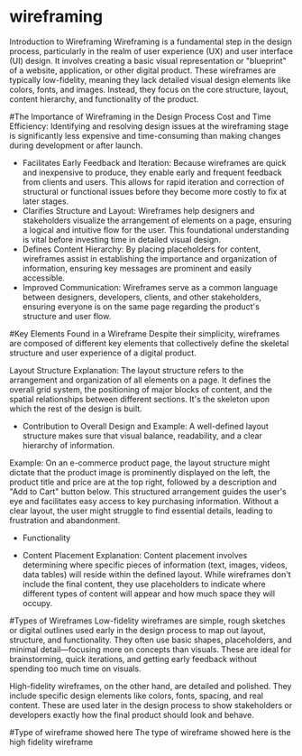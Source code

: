 # wireframing
Introduction to Wireframing
Wireframing is a fundamental step in the design process, particularly in the realm of user experience (UX) and user interface (UI) design. It involves creating a basic visual representation or "blueprint" of a website, application, or other digital product. These wireframes are typically low-fidelity, meaning they lack detailed visual design elements like colors, fonts, and images. Instead, they focus on the core structure, layout, content hierarchy, and functionality of the product.

#The Importance of Wireframing in the Design Process
Cost and Time Efficiency: Identifying and resolving design issues at the wireframing stage is significantly less expensive and time-consuming than making changes during development or after launch.

- Facilitates Early Feedback and Iteration: Because wireframes are quick and inexpensive to produce, they enable early and frequent feedback from clients and users. This allows for rapid iteration and correction of structural or functional issues before they become more costly to fix at later stages.
- Clarifies Structure and Layout: Wireframes help designers and stakeholders visualize the arrangement of elements on a page, ensuring a logical and intuitive flow for the user. This foundational understanding is vital before investing time in detailed visual design.
- Defines Content Hierarchy: By placing placeholders for content, wireframes assist in establishing the importance and organization of information, ensuring key messages are prominent and easily accessible.
- Improved Communication: Wireframes serve as a common language between designers, developers, clients, and other stakeholders, ensuring everyone is on the same page regarding the product's structure and user flow.

#Key Elements Found in a Wireframe
Despite their simplicity, wireframes are composed of different key elements that collectively define the skeletal structure and user experience of a digital product.

Layout Structure
Explanation: The layout structure refers to the arrangement and organization of all elements on a page. It defines the overall grid system, the positioning of major blocks of content, and the spatial relationships between different sections. It's the skeleton upon which the rest of the design is built.

- Contribution to Overall Design and Example:
A well-defined layout structure makes sure that visual balance, readability, and a clear hierarchy of information.

Example: On an e-commerce product page, the layout structure might dictate that the product image is prominently displayed on the left, the product title and price are at the top right, followed by a description and "Add to Cart" button below. This structured arrangement guides the user's eye and facilitates easy access to key purchasing information. Without a clear layout, the user might struggle to find essential details, leading to frustration and abandonment.

- Functionality

- Content Placement
Explanation: Content placement involves determining where specific pieces of information (text, images, videos, data tables) will reside within the defined layout. While wireframes don't include the final content, they use placeholders to indicate where different types of content will appear and how much space they will occupy.


#Types of Wireframes
Low-fidelity wireframes are simple, rough sketches or digital outlines used early in the design process to map out layout, structure, and functionality. They often use basic shapes, placeholders, and minimal detail—focusing more on concepts than visuals. These are ideal for brainstorming, quick iterations, and getting early feedback without spending too much time on visuals.

High-fidelity wireframes, on the other hand, are detailed and polished. They include specific design elements like colors, fonts, spacing, and real content. These are used later in the design process to show stakeholders or developers exactly how the final product should look and behave.

#Type of wireframe showed here
The type of wireframe showed here is the high fidelity wireframe



